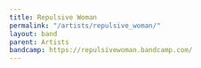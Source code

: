 ```yaml
---
title: Repulsive Woman
permalink: "/artists/repulsive_woman/"
layout: band
parent: Artists
bandcamp: https://repulsivewoman.bandcamp.com/
---
```


